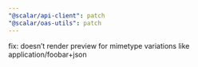 ```yaml
---
"@scalar/api-client": patch
"@scalar/oas-utils": patch
---
```


fix: doesn’t render preview for mimetype variations like application/foobar+json
